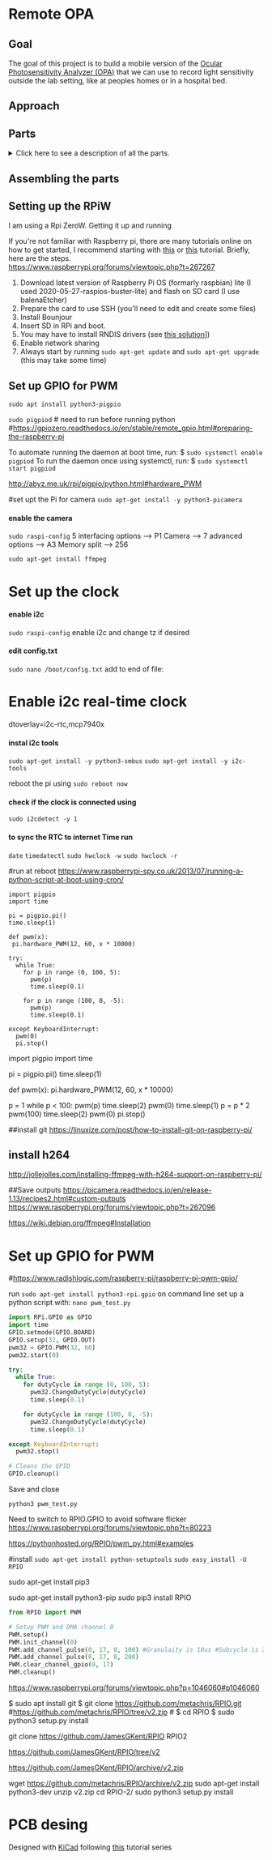 # Remote OPA
## Goal
The goal of this project is to build a mobile version of the [Ocular Photosensitivity Analyzer (OPA)](https://www.ncbi.nlm.nih.gov/pmc/articles/PMC6238927/) that we can use to record light sensitivity outside the lab setting, like at peoples homes or in a hospital bed.

## Approach

## Parts
<details>
  <summary>Click here to see a description of all the parts.</summary>

#### 1. The light source
We choose to use 9 white light LEDs and use a Transistor for pulse with modulation dimming.
- [Diffused White 3mm LED](https://www.adafruit.com/product/778)
- [NPN Bipolar Transistors (PN2222)](https://www.adafruit.com/product/756)

#### 2. The Camera
We used an NoIR camera (i.e. no IR *filter*, therefore it can see IR) with a long wavelength LED to record pupil responses
- [Raspberry Pi NoIR Camera Board v2 - 8 Megapixels](https://www.adafruit.com/product/3100)
- [Super-bright 5mm IR LED - 940nm](https://www.adafruit.com/product/388)

#### 3. Button
- [Push button](https://www.amazon.com/dp/B07RW2YZ4W/?coliid=I2LNKEV2ZDSZ70&colid=2SN8Q5C0S8ZID&psc=1&ref_=lv_ov_lig_dp_it)

#### 4. The raspberry pi
A raspberry pi controls the light source, the camera, button presses and stores all the data. Because the LEDs run on 12V, we used a buck converter so the Pi and the LEDs could run off the same power adapter.
- [Raspberry Pi Zero W](https://www.adafruit.com/product/3708)
- [Micro SD card](https://www.adafruit.com/product/2693)
- [Zero2Go Omini – Multi-Channel Power Supply for Raspberry Pi](https://www.adafruit.com/product/4114)
- [12V DC 1000mA (1A) regulated switching power adapter - UL listed](https://www.adafruit.com/product/798)

#### 5. Housing
We used some PCB board to connect all LEDs. pAll parts were assembled inside a phone case to be able to use it with VR goggles

</details>

## Assembling the parts


## Setting up the RPiW
I am using a Rpi ZeroW. Getting it up and running

If you're not familiar with Raspberry pi, there are many tutorials online on how to get started, I recommend starting with [this](https://www.instructables.com/Connect-to-a-Raspberry-Pi-Zero-W-Via-USB-No-Mini-H/O) or [this](https://desertbot.io/blog/headless-pi-zero-ssh-access-over-usb-windows) tutorial. Briefly, here are the steps.  
https://www.raspberrypi.org/forums/viewtopic.php?t=267267

1. Download latest version of Raspberry Pi OS (formarly raspbian) lite (I used 2020-05-27-raspios-buster-lite) and flash on SD card (I use balenaEtcher)
2. Prepare the card to use SSH (you'll need to edit and create some files)
3. Install Bounjour
4. Insert SD in RPi and boot.
4. You may have to install RNDIS drivers (see [this solution](https://www.raspberrypi.org/forums/viewtopic.php?t=245184)])
5. Enable network sharing
6. Always start by running `sudo apt-get update` and `sudo apt-get upgrade` (this may take some time)

## Set up GPIO for PWM
`sudo apt install python3-pigpio`

`sudo pigpiod` # need to run before running python #https://gpiozero.readthedocs.io/en/stable/remote_gpio.html#preparing-the-raspberry-pi

To automate running the daemon at boot time, run:
$ `sudo systemctl enable pigpiod`
To run the daemon once using systemctl, run:
$ `sudo systemctl start pigpiod`

http://abyz.me.uk/rpi/pigpio/python.html#hardware_PWM



#set upt the Pi for camera
`sudo apt-get install -y python3-picamera`

#### enable the camera
`sudo raspi-config`
5 interfacing options --> P1 Camera -->  <Yes>
7 advanced options --> A3 Memory split --> 256

`sudo apt-get install ffmpeg`

# Set up the clock
#### enable i2c
`sudo raspi-config`
enable i2c and change tz if desired

#### edit config.txt
`sudo nano /boot/config.txt`
add to end of file:
# Enable i2c real-time clock
dtoverlay=i2c-rtc,mcp7940x

#### instal i2c tools
`sudo apt-get install -y python3-smbus`
`sudo apt-get install -y i2c-tools`

reboot the pi using
`sudo reboot now`

#### check if the clock is connected using
`sudo i2cdetect -y 1`

#### to sync the RTC to internet Time run
`date`
`timedatectl`
`sudo hwclock -w`
`sudo hwclock -r`


#run at reboot
https://www.raspberrypi-spy.co.uk/2013/07/running-a-python-script-at-boot-using-cron/


``` python3
import pigpio
import time

pi = pigpio.pi()
time.sleep(1)

def pwm(x):
 pi.hardware_PWM(12, 60, x * 10000)

try:
  while True:
    for p in range (0, 100, 5):
      pwm(p)
      time.sleep(0.1)

    for p in range (100, 0, -5):
      pwm(p)
      time.sleep(0.1)

except KeyboardInterrupt:
  pwm(0)
  pi.stop()
```

import pigpio
import time

pi = pigpio.pi()
time.sleep(1)

def pwm(x):
 pi.hardware_PWM(12, 60, x * 10000)

p = 1
while p < 100:
  pwm(p)
  time.sleep(2)
  pwm(0)
  time.sleep(1)
  p = p * 2
pwm(100)
time.sleep(2)
pwm(0)
pi.stop()










##install git
https://linuxize.com/post/how-to-install-git-on-raspberry-pi/

## install h264
http://jollejolles.com/installing-ffmpeg-with-h264-support-on-raspberry-pi/

##Save outputs
https://picamera.readthedocs.io/en/release-1.13/recipes2.html#custom-outputs
https://www.raspberrypi.org/forums/viewtopic.php?t=267096

https://wiki.debian.org/ffmpeg#Installation





# Set up GPIO for PWM
#https://www.radishlogic.com/raspberry-pi/raspberry-pi-pwm-gpio/

run `sudo apt-get install python3-rpi.gpio` on command line
set up a python script with:
`nano pwm_test.py`

``` python
import RPi.GPIO as GPIO
import time
GPIO.setmode(GPIO.BOARD)
GPIO.setup(32, GPIO.OUT)
pwm32 = GPIO.PWM(32, 60)
pwm32.start(0)

try:
  while True:
    for dutyCycle in range (0, 100, 5):
      pwm32.ChangeDutyCycle(dutyCycle)
      time.sleep(0.1)

    for dutyCycle in range (100, 0, -5):
      pwm32.ChangeDutyCycle(dutyCycle)
      time.sleep(0.1)

except KeyboardInterrupt:
  pwm32.stop()

# Cleans the GPIO
GPIO.cleanup()
```

Save and close

`python3 pwm_test.py`

Need to switch to RPIO.GPIO to avoid software flicker
https://www.raspberrypi.org/forums/viewtopic.php?t=80223


https://pythonhosted.org/RPIO/pwm_py.html#examples

#install
`sudo apt-get install python-setuptools`
`sudo easy_install -U RPIO`

sudo apt-get install pip3

sudo apt-get install python3-pip
sudo pip3 install RPIO

``` python
from RPIO import PWM

# Setup PWM and DMA channel 0
PWM.setup()
PWM.init_channel(0)
PWM.add_channel_pulse(0, 17, 0, 100) #Granulaity is 10us #Subcycle is 20ms #100 is 100 * 10 = 1000us = 1ms
PWM.add_channel_pulse(0, 17, 0, 200)
PWM.clear_channel_gpio(0, 17)
PWM.cleanup()

```


https://www.raspberrypi.org/forums/viewtopic.php?p=1046060#p1046060



$ sudo apt install git
$ git clone https://github.com/metachris/RPIO.git #https://github.com/metachris/RPIO/tree/v2.zip #
$ cd RPIO
$ sudo python3 setup.py install

git clone https://github.com/JamesGKent/RPIO RPIO2

https://github.com/JamesGKent/RPIO/tree/v2

https://github.com/JamesGKent/RPIO/archive/v2.zip


wget https://github.com/metachris/RPIO/archive/v2.zip
sudo apt-get install python3-dev
unzip v2.zip
cd RPIO-2/
sudo python3 setup.py install





# PCB desing
Designed with [KiCad](https://kicad.org/download/)
following [this](https://www.youtube.com/watch?v=vaCVh2SAZY4&ab_channel=Digi-Key) tutorial series
